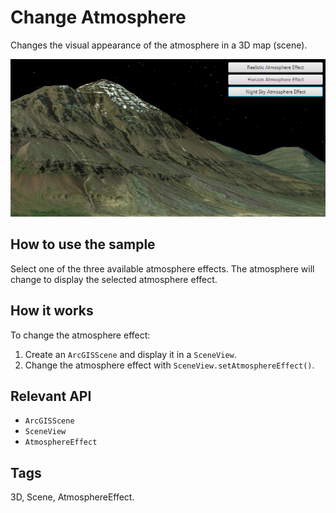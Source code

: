 # Change Atmosphere

Changes the visual appearance of the atmosphere in a 3D map (scene).

![Image](ChangeAtmosphere.png)

## How to use the sample

Select one of the three available atmosphere effects. The atmosphere will change to display the selected atmosphere effect. 

## How it works

To change the atmosphere effect:

1. Create an `ArcGISScene` and display it in a `SceneView`.
2. Change the atmosphere effect with <code>SceneView.setAtmosphereEffect()</code>.
 
## Relevant API
- `ArcGISScene`
- `SceneView`
- `AtmosphereEffect`

## Tags

3D, Scene, AtmosphereEffect. 
